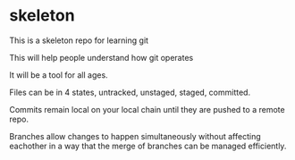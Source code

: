 # skeleton

This is a skeleton repo for learning git

This will help people understand how git operates

It will be a tool for all ages.

Files can be in 4 states, untracked, unstaged, staged, committed.

Commits remain local on your local chain until they are pushed to a remote repo.

Branches allow changes to happen simultaneously without affecting eachother in a way that the merge of branches can be managed efficiently.